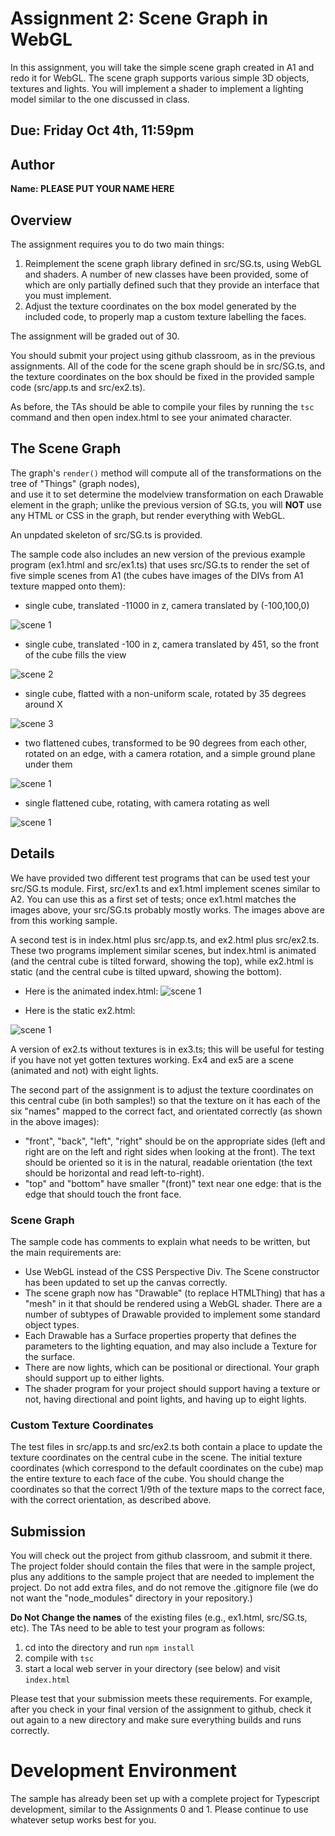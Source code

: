# Assignment 2: Scene Graph in WebGL

In this assignment, you will take the simple scene graph created in A1 and redo it for WebGL.  The scene graph supports various simple 3D objects, textures and lights.  You will implement a shader to implement a lighting model similar to the one discussed in class.

## Due: Friday Oct 4th, 11:59pm

## Author

**Name:  PLEASE PUT YOUR NAME HERE**

## Overview 

The assignment requires you to do two main things:

1. Reimplement the scene graph library defined in src/SG.ts, using WebGL and shaders. A number of new classes have been provided, some of which are only partially defined such that they provide an interface that you must implement.
2. Adjust the texture coordinates on the box model generated by the included code, to properly map a custom texture labelling the faces. 

The assignment will be graded out of 30.

You should submit your project using github classroom, as in the previous assignments.  All of the code for the scene graph should be in src/SG.ts, and the texture coordinates on the box should be fixed in the provided sample code (src/app.ts and src/ex2.ts).  

As before, the TAs should be able to compile your files by running the ```tsc``` command and then open index.html to see your animated character.

## The Scene Graph
The graph's ```render()``` method will compute all of the transformations on the tree of "Things" (graph nodes),  
and use it to set determine the modelview transformation on each Drawable element in the graph;  unlike the previous version of SG.ts, you will **NOT** use any HTML or CSS in the graph, but render everything with WebGL.  

An unpdated skeleton of src/SG.ts is provided.

The sample code also includes an new version of the previous example program (ex1.html and src/ex1.ts) that uses src/SG.ts to render the set of five simple scenes from A1 (the cubes have images of the DIVs from A1 texture mapped onto them):

- single cube, translated -11000 in z, camera translated by (-100,100,0)

![scene 1](img/ex1a.png)

- single cube, translated -100 in z, camera translated by 451, so the front of the cube fills the view

![scene 2](img/ex1b.png)

- single cube, flatted with a non-uniform scale, rotated by 35 degrees around X

![scene 3](img/ex1c.png)

- two flattened cubes, transformed to be 90 degrees from each other, rotated on an edge, with a camera rotation, and a simple ground plane under them

![scene 1](img/ex1d.png)

- single flattened cube, rotating, with camera rotating as well

![scene 1](img/ex1e.png)

## Details

We have provided two different test programs that can be used test your src/SG.ts module.  First, src/ex1.ts and ex1.html implement scenes similar to A2.  You can use this as a first set of tests;  once ex1.html matches the images above, your src/SG.ts probably mostly works.  The images above are from this working sample.

A second test is in index.html plus src/app.ts, and ex2.html plus src/ex2.ts.  These two programs implement similar scenes, but index.html is animated (and the central cube is tilted forward, showing the top), while ex2.html is static (and the central cube is tilted upward, showing the bottom).  

- Here is the animated index.html:
![scene 1](img/a2-index.gif)

- Here is the static ex2.html:

![scene 1](img/a2-ex2.png)

A version of ex2.ts without textures is in ex3.ts;  this will be useful for testing if you have not yet gotten textures working.  Ex4 and ex5 are a scene (animated and not) with eight lights. 

The second part of the assignment is to adjust the texture coordinates on this central cube (in both samples!) so that the texture on it has each of the six "names" mapped to the correct fact, and orientated correctly (as shown in the above images):
- "front", "back", "left", "right" should be on the appropriate sides (left and right are on the left and right sides when looking at the front).  The text should be oriented so it is in the natural, readable orientation (the text should be horizontal and read left-to-right).  
- "top" and "bottom" have smaller "(front)" text near one edge: that is the edge that should touch the front face.


### Scene Graph

The sample code has comments to explain what needs to be written, but the main requirements are:

- Use WebGL instead of the CSS Perspective Div.  The Scene constructor has been updated to set up the canvas correctly.
- The scene graph now has "Drawable" (to replace HTMLThing) that has a "mesh" in it that should be rendered using a WebGL shader.  There are a number of subtypes of Drawable provided to implement some standard object types.
- Each Drawable has a Surface properties property that defines the parameters to the lighting equation, and may also include a Texture for the surface.  
- There are now lights, which can be positional or directional.  Your graph should support up to either lights.  
- The shader program for your project should support having a texture or not, having directional and point lights, and having up to eight lights.

### Custom Texture Coordinates

The test files in src/app.ts and src/ex2.ts both contain a place to update the texture coordinates on the central cube in the scene.  The initial texture coordinates (which correspond to the default coordinates on the cube) map the entire texture to each face of the cube.  You should change the coordinates so that the correct 1/9th of the texture maps to the correct face, with the correct orientation, as described above.

## Submission

You will check out the project from github classroom, and submit it there.  The project folder should contain the files that were in the sample project, plus any additions to the sample project that are needed to implement the project.  Do not add extra files, and do not remove the .gitignore file (we do not want the "node_modules" directory in your repository.)

**Do Not Change the names** of the existing files (e.g., ex1.html, src/SG.ts, etc).  The TAs need to be able to test your program as follows:

1. cd into the directory and run ```npm install```
2. compile with ```tsc```
3. start a local web server in your directory (see below) and visit ```index.html```

Please test that your submission meets these requirements.  For example, after you check in your final version of the assignment to github, check it out again to a new directory and make sure everything builds and runs correctly.
 
# Development Environment

The sample has already been set up with a complete project for Typescript development, similar to the Assignments 0 and 1.  Please continue to use whatever setup works best for you.  
